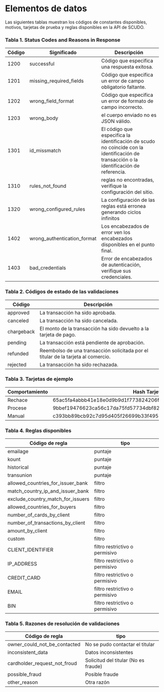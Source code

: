 # Elementos de datos

Las siguientes tablas muestran los códigos de constantes disponibles, motivos, tarjetas de prueba y reglas disponibles en la API de SCUDO.

### Tabla 1. Status Codes and Reasons in Response 

Código | Significado | Descripción
---------|----------|---------
1200 | successful | Código que especifica una respuesta exitosa.
1201 | missing_required_fields | Código que especifica un error de campo obligatorio faltante.
1202 | wrong_field_format | Código que especifica un error de formato de campo incorrecto.
1203 | wrong_body | el cuerpo enviado no es JSON válido.
1301 | id_missmatch | El código que especifica la identificación de scudo no coincide con la identificación de transacción o la identificación de referencia.
1310 | rules_not_found | reglas no encontradas, verifique la configuración del sitio.
1320 | wrong_configured_rules | La configuración de las reglas está erronea generando ciclos infinitos
1402 | wrong_authentication_format | Los encabezados de error ven los encabezados disponibles en el punto final.
1403 | bad_credentials | Error de encabezados de autenticación, verifique sus credenciales.


### Tabla 2. Códigos de estado de las validaciones

Código | Descripción
---------|---------
approved | La transacción ha sido aprobada.  
canceled | La transacción ha sido cancelada. 
chargeback | El monto de la transacción ha sido devuelto a la tarjeta de pago.  
pending | La transacción está pendiente de aprobación.
refunded | Reembolso de una transacción solicitada por el titular de la tarjeta al comercio. 
rejected | La transacción ha sido rechazada.


### Tabla 3. Tarjetas de ejemplo

Comportamiento | Hash Tarjeta | Tarjeta
---------|---------|---------
Rechace | 65ac5fa4abbb41e18e0d9b9d1f773824206ff70139d5c17c3401de79c2c72f37 | 4005580000000040
Procese | 9bbef19476623ca56c17da75fd57734dbf82530686043a6e491c6d71befe8f6e | 4111111111111111
Manual | c393bb89bcb92c7d95d405f26699b33f4956c92f607fbe8c2facb836c762382b | 4212121212121214


### Tabla 4. Reglas disponibles


Código de regla | tipo | 
---------|----------|
emailage | puntaje | 
kount | puntaje | 
historical | puntaje |
transunion | puntaje | 
allowed_countries_for_issuer_bank | filtro | 
match_country_ip_and_issuer_bank | filtro | 
exclude_country_match_for_issuers | filtro | 
allowed_countries_for_buyers | filtro | 
number_of_cards_by_client | filtro | 
number_of_transactions_by_client | filtro | 
amount_by_client | filtro | 
custom | filtro |
CLIENT_IDENTIFIER | filtro restrictivo o permisivo
IP_ADDRESS | filtro restrictivo o permisivo
CREDIT_CARD | filtro restrictivo o permisivo
EMAIL | filtro restrictivo o permisivo
BIN | filtro restrictivo o permisivo


### Tabla 5. Razones de resolución de validaciones 

Código de regla | tipo | 
---------|----------|
owner_could_not_be_contacted | No se pudo contactar el titular
inconsistent_data | Datos inconsistentes
cardholder_request_not_froud | Solicitud del titular (No es fraude)
possible_fraud | Posible fraude
other_reason | Otra razón